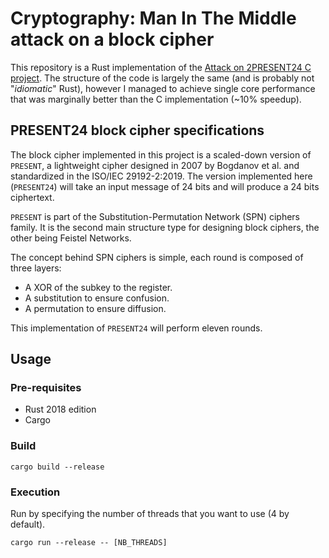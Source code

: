 # Cryptography: Man In The Middle attack on a block cipher
This repository is a Rust implementation of the [Attack on 2PRESENT24 C project](https://github.com/dssgabriel/PRESENT24-attack).
The structure of the code is largely the same (and is probably not "_idiomatic_" Rust), however I managed to achieve single core performance that was marginally better than the C implementation (~10% speedup).

## PRESENT24 block cipher specifications
The block cipher implemented in this project is a scaled-down version of
`PRESENT`, a lightweight cipher designed in 2007 by Bogdanov et al. and
standardized in the ISO/IEC 29192-2:2019. The version implemented here
(`PRESENT24`) will take an input message of 24 bits and will produce
a 24 bits ciphertext.

`PRESENT` is part of the Substitution-Permutation Network (SPN) ciphers family.
It is the second main structure type for designing block ciphers, the other
being Feistel Networks.

The concept behind SPN ciphers is simple, each round is composed of three layers:
- A XOR of the subkey to the register.
- A substitution to ensure confusion.
- A permutation to ensure diffusion.

This implementation of `PRESENT24` will perform eleven rounds.


## Usage
### Pre-requisites
- Rust 2018 edition
- Cargo

### Build
```
cargo build --release
```

### Execution
Run by specifying the number of threads that you want to use (4 by default).
```
cargo run --release -- [NB_THREADS]
```
